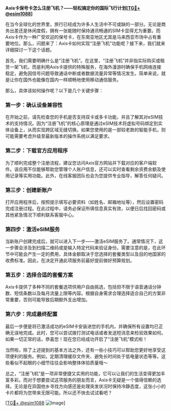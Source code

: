 **Axis卡保号卡怎么注册飞机？——轻松搞定你的国际飞行计划[[TG💪+ @esim1088](https://t.me/s/esim1088)]**

在当今全球化的世界里，旅行已经成为许多人生活中不可或缺的一部分。无论是商务出差还是休闲度假，拥有一张能随时保持通讯畅通的SIM卡显得尤为重要。而Axis卡作为一种广受欢迎的保号卡，在东南亚地区尤其是马来西亚市场中占有重要地位。那么，问题来了：Axis卡如何实现“注册飞机”功能呢？接下来，我们就来详细探讨一下这个话题。

首先，我们需要明确什么是“注册飞机”。在这里，“注册飞机”并非指实际购买或租赁一架飞机，而是利用Axis卡提供的特殊服务，在海外漫游时确保手机网络连接稳定，避免因信号问题导致通话中断或者数据流量异常等情况发生。简单来说，就是让你在国外也能像在国内一样顺畅地使用移动通信服务。

那么，具体该如何操作呢？以下是几个关键步骤：

### 第一步：确认设备兼容性
在开始之前，请先检查您的手机是否支持双卡或多卡功能，并且了解其对eSIM技术的支持情况。因为“注册飞机”的核心原理是通过eSIM技术将虚拟号码绑定到实体设备上，从而实现跨区域无缝切换。如果您使用的是一部较老款的智能手机，则可能需要考虑升级至最新版本的操作系统以满足要求。

### 第二步：下载官方应用程序
为了顺利完成整个注册流程，建议您访问Axis官方网站并下载对应的客户端软件。该应用不仅能够帮助您管理个人账户信息，还可以实时查看剩余资费余额及使用记录等实用功能。此外，在线客服团队也会为您提供专业指导，解答任何疑问。

### 第三步：创建新账户
打开应用程序后，按照提示填写必要资料（如姓名、邮箱地址等），然后设置密码完成注册过程。在此过程中，请务必保证所填信息真实有效，以便日后找回密码或其他紧急情况下顺利联系客服中心。

### 第四步：激活eSIM服务
当新账户创建完成后，就可以进入下一步——激活eSIM服务了。通常情况下，这一步骤会涉及到扫描二维码或是输入特定代码来验证身份。需要注意的是，在此环节中可能会产生一定的费用，具体金额取决于您选择的套餐类型以及目的地国家的收费标准。因此，在决定开通此项服务前最好提前做好预算规划。

### 第五步：选择合适的套餐方案
Axis卡提供了多种不同的套餐选项供用户自由挑选，包括但不限于语音通话分钟数、短信条数以及每月流量上限等内容。根据自身需求合理选择适合自己的方案非常重要，否则可能导致后期额外支出增加。

### 第六步：完成最终配置
最后一步便是将已激活成功的eSIM卡安装进您的手机内，并确保所有设置均已正确无误地完成。此时，您可以尝试拨打测试电话或者发送短消息来检验效果如何。如果一切正常的话，恭喜您！现在您已经成功开启了“注册飞机”模式啦！

当然啦，除了上述提到的基本方法之外，还有一些小技巧可以帮助您更好地享受这项便利的服务。例如，定期清理缓存文件夹、避免长时间处于低电量状态等等。这些看似不起眼的小细节往往会影响整体体验质量哦～

总之，“注册飞机”是一项非常便捷又实用的功能，它可以让我们的生活变得更加丰富多彩。而对于想要尝试这项服务的朋友而言，Axis卡无疑是一个值得信赖的选择。无论是在异国他乡寻找方向感还是处理突发状况时保持冷静态度，这张小小的卡片都将为您带来无限可能。所以还不快去试试看吧？

[[TG💪+ @esim1088](https://t.me/s/esim1088) ![Image](https://i.postimg.cc/4NQfJmqS/Snipaste-2025-05-13-00-14-12.png)]